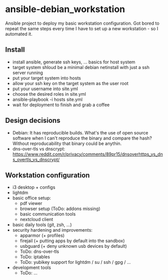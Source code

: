 # ansible-debian_workstation
Ansible project to deploy my basic workstation configuration.
Got bored to repeat the same steps every time I have to set up a new workstation - so I automated it.

## Install
- install ansible, generate ssh keys, ... basics for host system
- target system shloud be a minimal debian netinstall with just a ssh server running
- put your target system into hosts
- allow your ssh key on the target system as the user root
- put your username into site.yml
- choose the desired roles in site.yml
- ansible-playbook -i hosts site.yml
- wait for deployment to finish and grab a coffee

## Design decisions
- Debian: It has reproducible builds. What's the use of open source software when I can't reproduce the binary and compare the hash? Without reproducability that binary could be anythin.
- dns-over-tls vs dnscrypt: https://www.reddit.com/r/privacy/comments/89pr15/dnsoverhttps_vs_dns_overtls_vs_dnscrypt/

## Workstation configuration
- i3 desktop + configs
- lightdm
- basic office setup:
  - pdf viewer
  - browser setup (ToDo: addons missing)
  - basic communication tools
  - nextcloud client
- basic daily tools (git, zsh, ...)
- security hardening and improvements:
  - apparmor (+ profiles)
  - firejail (+ putting apps by default into the sandbox)
  - usbguard (+ deny unknown usb devices by default)
  - ToDo: dns-over-tls
  - ToDo: iptables
  - ToDo: yubikey support for lightdm / su / ssh / gpg / ...
- development tools
  - ToDo: ...
